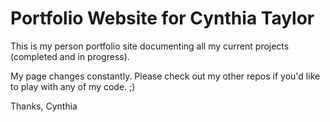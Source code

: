 # Portfolio Website for Cynthia Taylor

This is my person portfolio site documenting all my current projects (completed and in progress).

My page changes constantly.  Please check out my other repos if you'd like to play with any of my code. ;)

Thanks,
Cynthia
